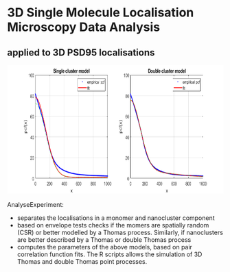 # 3D Single Molecule Localisation Microscopy Data Analysis 
## applied to 3D PSD95 localisations


<img src=Sample.png width="900" height="300">

AnalyseExperiment:
- separates the localisations in a monomer and nanocluster component
- based on envelope tests checks if the momers are spatially random (CSR) or better modelled by a Thomas process. Similarly, if nanoclusters are better described by a Thomas or double Thomas process
- computes the parameters of the above models, based on pair correlation function fits.
The R scripts allows the simulation of 3D Thomas and double Thomas point processes.
